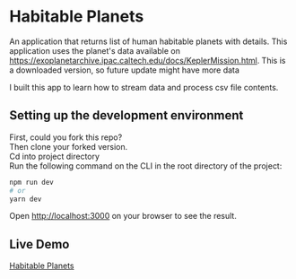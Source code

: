 # Habitable Planets

An application that returns list of human habitable planets with details. This application uses the planet's data available on https://exoplanetarchive.ipac.caltech.edu/docs/KeplerMission.html. This is a downloaded version, so future update might have more data

I built this app to learn how to stream data and process csv file contents.

## Setting up the development environment

First, could you fork this repo?  
Then clone your forked version.  
Cd into project directory    
Run the following command on the CLI in the root directory of the project:

```bash
npm run dev
# or
yarn dev
```

Open [http://localhost:3000](http://localhost:3000) on your browser to see the result.

## Live Demo
[Habitable Planets](https://habitable-planets.vercel.app/)
